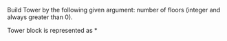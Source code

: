 Build Tower by the following given argument:
number of floors (integer and always greater than 0).

Tower block is represented as *